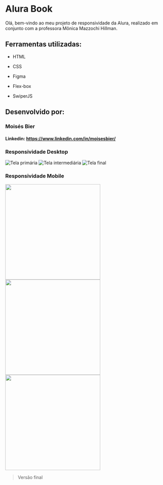 # Alura Book

Olá, bem-vindo ao meu projeto de responsividade da Alura, realizado em conjunto com a professora Mônica Mazzochi Hillman.

## Ferramentas utilizadas:

* HTML

* CSS

* Figma

* Flex-box

* SwiperJS

## Desenvolvido por:

### Moisés Bier

#### Linkedin: https://www.linkedin.com/in/moisesbier/

### Responsividade Desktop ###

![Tela primária](https://i.imgur.com/krc46iB.png)
![Tela intermediária](https://i.imgur.com/n8RGniv.png)
![Tela final](https://i.imgur.com/XedwxjW.png)

### Responsividade Mobile ###

<img src="https://i.imgur.com/9EhPrKs.jpg" width="300px"/>
<img src="https://i.imgur.com/lXpsVAy.jpg" width="300px"/>
<img src="https://i.imgur.com/wg7OrzC.jpg" width="300px"/>

> Versão final

